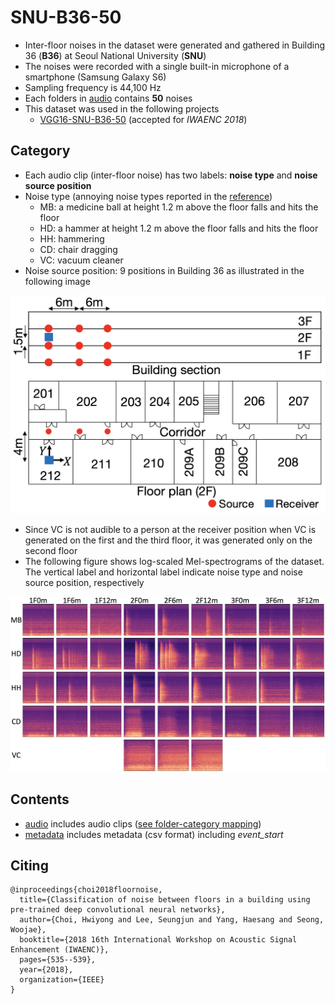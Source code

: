 # SNU-B36-50
- Inter-floor noises in the dataset were generated and gathered in Building 36 (**B36**) at Seoul National University (**SNU**)
- The noises were recorded with a single built-in microphone of a smartphone (Samsung Galaxy S6)
- Sampling frequency is 44,100 Hz
- Each folders in [audio](https://github.com/yodacatmeow/SNU-B36-50/tree/master/SNU-B36-50/audio) contains **50** noises
- This dataset was used in the following projects
  - [VGG16-SNU-B36-50](https://github.com/yodacatmeow/VGG16-SNU-B36-50) (accepted for *IWAENC 2018*)



## Category

- Each audio clip (inter-floor noise) has two labels: **noise type** and **noise source position**
- Noise type (annoying noise types reported in the  [reference](http://www.noiseinfo.or.kr/about/data_view.jsp?boardNo=199&keyfield=whole&keyword=&pg=1))
  - MB: a medicine ball at height 1.2 m above the floor falls and hits the floor
  - HD: a hammer at height 1.2 m above the floor falls and hits the floor
  - HH: hammering
  - CD: chair dragging
  - VC: vacuum cleaner
- Noise source position: 9 positions in Building 36 as illustrated in the following image


![](https://github.com/yodacatmeow/SNU-B36-50/blob/master/SNU-B36-50/figure/bldg-sec-floorplan.png)

- Since VC is not audible to a person at the receiver position when VC is generated on the first and the third floor, it was generated only on the second floor
- The following figure shows log-scaled Mel-spectrograms of the dataset. The vertical label and horizontal label indicate noise type and noise source position, respectively

![](https://github.com/yodacatmeow/SNU-B36-50/blob/master/SNU-B36-50/figure/log-scaled-mel-spec.png)



## Contents

- [audio](https://github.com/yodacatmeow/SNU-B36-50/tree/master/SNU-B36-50/audio) includes audio clips ([see folder-category mapping](https://github.com/yodacatmeow/SNU-B36-50/blob/master/folder-category-mapping.txt))
- [metadata](https://github.com/yodacatmeow/SNU-B36-50/tree/master/SNU-B36-50/metadata) includes metadata (csv format) including *event_start* 



## Citing

```
@inproceedings{choi2018floornoise,
  title={Classification of noise between floors in a building using pre-trained deep convolutional neural networks},
  author={Choi, Hwiyong and Lee, Seungjun and Yang, Haesang and Seong, Woojae},
  booktitle={2018 16th International Workshop on Acoustic Signal Enhancement (IWAENC)},
  pages={535--539},
  year={2018},
  organization={IEEE}
}
```


